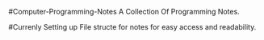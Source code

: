 #Computer-Programming-Notes
A Collection Of Programming Notes.

#Currenly Setting up File structe for notes for easy access and readability.




 
